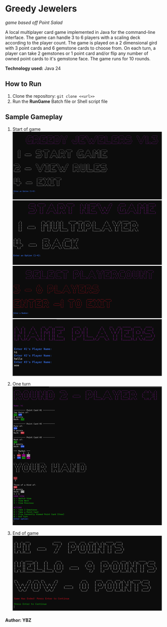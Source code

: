 # Greedy Jewelers
*game based off Point Salad*

A local multiplayer card game implemented in Java for the command-line interface. The game can handle 3 to 6 players with a scaling deck according to the player count. The game is played on a 2 dimensional gird with 3 point cards and 6 gemstone cards to choose from. On each turn, a player can take 2 gemstones or 1 point card and/or flip any number of owned point cards to it's gemstone face. The game runs for 10 rounds.  

**Technology used:** Java 24  

## How to Run
1. Clone the repository: `git clone <<url>>` 
2. Run the **RunGame** Batch file or Shell script file

## Sample Gameplay

1. Start of game
![](images/startgame1.png)
![](images/startgame2.png)
![](images/startgame3.png)
![](images/nameplayers.png)

2. One turn
![](images/turn.png)

3. End of game
![](images/endofgame.png)

#### Author: YBZ
